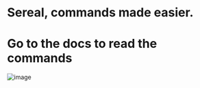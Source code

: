 # Sereal, commands made easier.
# Go to the docs to read the commands
![image](https://github.com/user-attachments/assets/e88ae055-86a5-4210-96a0-f0cdb1f41a45)
